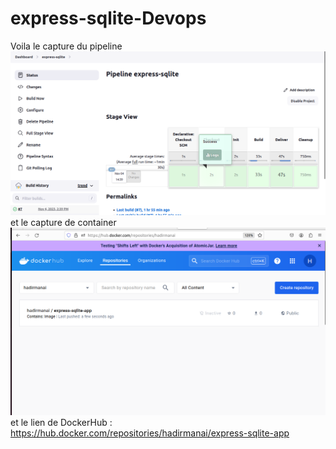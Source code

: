 # express-sqlite-Devops
Voila le capture du pipeline
![text](piplineImage.png)
et le capture de container
![text](DuckorHub.png)
et le lien de DockerHub : https://hub.docker.com/repositories/hadirmanai/express-sqlite-app